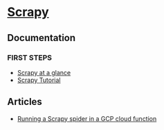 # [Scrapy](https://scrapy.org/)
## Documentation
### FIRST STEPS
* [Scrapy at a glance](https://docs.scrapy.org/en/latest/intro/overview.html)
* [Scrapy Tutorial](https://docs.scrapy.org/en/latest/intro/tutorial.html)

## Articles
* [Running a Scrapy spider in a GCP cloud function](https://weautomate.org/articles/running-scrapy-spider-cloud-function/)
